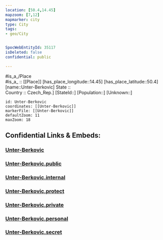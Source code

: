 ```yaml
---
location: [50.4,14.45] 
mapzoom: [7,12] 
mapmarker: city 
type: City
tags:
- geo/City


SpocWebEntityId: 35117
isDeleted: false
confidential: public

---
```

#is_a_/Place  
#is_a_ :: [[Place]] 
[has_place_longitude::14.45] 
[has_place_latitude::50.4] 
[name::Unter-Berkovic] 
State ::  
Country :: Czech_Rep.] 
[StateId::] 
[Population::] 
[Unknown::] 


```leaflet
id: Unter-Berkovic
coordinates: [[Unter-Berkovic]] 
markerFile: [[Unter-Berkovic]] 
defaultZoom: 11 
maxZoom: 18
```


## Confidential Links & Embeds: 

### [Unter-Berkovic](/_Standards/Earth/Continent/Europe/Europe~Central/Czech_Republic/regions~Czech_Republic/Středočeský/City/Unter-Berkovic.md) 

### [Unter-Berkovic.public](/_public/Earth/Continent/Europe/Europe~Central/Czech_Republic/regions~Czech_Republic/Středočeský/City/Unter-Berkovic.public.md) 

### [Unter-Berkovic.internal](/_internal/Earth/Continent/Europe/Europe~Central/Czech_Republic/regions~Czech_Republic/Středočeský/City/Unter-Berkovic.internal.md) 

### [Unter-Berkovic.protect](/_protect/Earth/Continent/Europe/Europe~Central/Czech_Republic/regions~Czech_Republic/Středočeský/City/Unter-Berkovic.protect.md) 

### [Unter-Berkovic.private](/_private/Earth/Continent/Europe/Europe~Central/Czech_Republic/regions~Czech_Republic/Středočeský/City/Unter-Berkovic.private.md) 

### [Unter-Berkovic.personal](/_personal/Earth/Continent/Europe/Europe~Central/Czech_Republic/regions~Czech_Republic/Středočeský/City/Unter-Berkovic.personal.md) 

### [Unter-Berkovic.secret](/_secret/Earth/Continent/Europe/Europe~Central/Czech_Republic/regions~Czech_Republic/Středočeský/City/Unter-Berkovic.secret.md)

